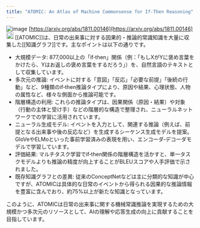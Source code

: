 ```yaml
---
title: "ATOMIC: An Atlas of Machine Commonsense for If-Then Reasoning"
---
```


![image](https://gyazo.com/67da5e404b24e59a97ceee35850e8fb7/thumb/1000)
[https://arxiv.org/abs/1811.00146](https://arxiv.org/abs/1811.00146)
<img src='https://scrapbox.io/api/pages/nishio/o3/icon' alt='o3.icon' height="19.5"/>
[[ATOMIC]]は、日常の出来事に対する因果的・推論的常識知識を大量に収集した[[知識グラフ]]です。主なポイントは以下の通りです。

- 大規模データ: 877,000以上の「if‐then」関係（例：「もしXがYに褒め言葉をかけたら、Yはお返しの褒め言葉をするだろう」）を、自然言語のテキストとして収集しています。
- 多次元の推論: イベントに対する「意図」「反応」「必要な前提」「後続の行動」など、9種類のif‐then推論タイプにより、原因や結果、心理状態、人物の属性など、様々な側面から推論可能です。
- 階層構造の利用: これらの推論タイプは、因果関係（原因・結果）や対象（行動の主体と受け手）などの階層的な構造で整理され、ニューラルネットワークでの学習に活用されています。
- ニューラル生成モデル: イベントを入力として、関連する推論（例えば、前提となる出来事や後の反応など）を生成するシーケンス生成モデルを提案。GloVeやELMoといった事前学習済みの表現を用い、エンコーダ‐デコーダモデルで学習しています。
- 評価結果: マルチタスク学習でif‐then関係の階層構造を活かすと、単一タスクモデルよりも推論の精度が向上することがBLEUスコアや人手評価で示されました。
- 既存知識グラフとの差異: 従来のConceptNetなどは主に分類的な知識が中心ですが、ATOMICは具体的な日常のイベントから得られる因果的な推論情報を豊富に含んでおり、約75%以上が新たな知識となっています。

このように、ATOMICは日常の出来事に関する機械常識推論を実現するための大規模かつ多次元のリソースとして、AIの理解や応答生成の向上に貢献することを目指しています。